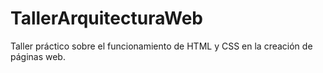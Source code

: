 # TallerArquitecturaWeb
Taller práctico sobre el funcionamiento de HTML y CSS en la creación de páginas web.

